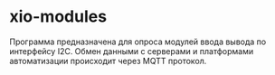 # xio-modules

Программа предназначена для опроса модулей ввода вывода по интерфейсу I2C. 
Обмен данными с серверами и платформами автоматизации происходит через MQTT протокол. 
